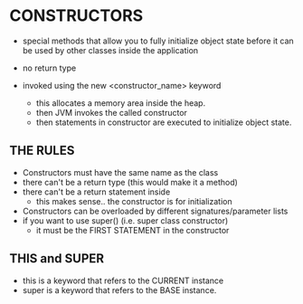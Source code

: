 # CONSTRUCTORS
- special methods that allow you to fully initialize object state before it can be used
by other classes inside the application

- no return type

- invoked using the new <constructor_name> keyword
    - this allocates a memory area inside the heap. 
    - then JVM invokes the called constructor
    - then statements in constructor are executed to initialize object state. 
    
## THE RULES
- Constructors must have the same name as the class
- there can't be a return type  (this would make it a method)
- there can't be a return statement inside
    - this makes sense.. the constructor is for initialization
- Constructors can be overloaded by different signatures/parameter lists
- if you want to use super() (i.e. super class constructor)
    - it must be the FIRST STATEMENT in the constructor
    
## THIS and SUPER
- this is a keyword that refers to the CURRENT instance
- super is a keyword that refers to the BASE instance.